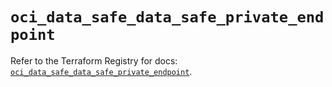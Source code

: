 # `oci_data_safe_data_safe_private_endpoint`

Refer to the Terraform Registry for docs: [`oci_data_safe_data_safe_private_endpoint`](https://registry.terraform.io/providers/hashicorp/oci/7.19.0/docs/resources/data_safe_data_safe_private_endpoint).
